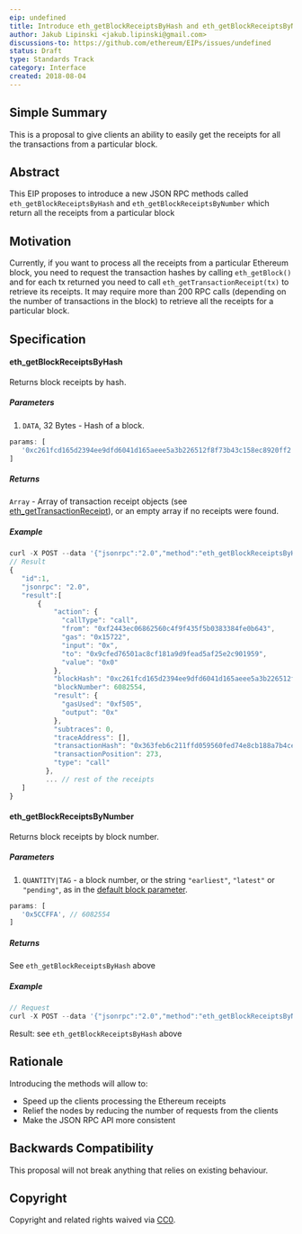 ```yaml
---
eip: undefined
title: Introduce eth_getBlockReceiptsByHash and eth_getBlockReceiptsByNumber JSON RPC methods
author: Jakub Lipinski <jakub.lipinski@gmail.com> 
discussions-to: https://github.com/ethereum/EIPs/issues/undefined
status: Draft
type: Standards Track
category: Interface
created: 2018-08-04
---
```

## Simple Summary
This is a proposal to give clients an ability to easily get the receipts for all the transactions from a particular block. 
## Abstract
This EIP proposes to introduce a new JSON RPC methods called `eth_getBlockReceiptsByHash` and `eth_getBlockReceiptsByNumber` which return all the receipts from a particular block
## Motivation
Currently, if you want to process all the receipts from a particular Ethereum block, you need to request the transaction hashes by calling `eth_getBlock()` and for each tx returned you need to call `eth_getTransactionReceipt(tx)` to retrieve its receipts. It may require more than 200 RPC calls (depending on the number of transactions in the block) to retrieve all the receipts for a particular block.
## Specification

#### eth_getBlockReceiptsByHash

Returns block receipts by hash.

##### Parameters

1. `DATA`, 32 Bytes - Hash of a block.

```js
params: [
   '0xc261fcd165d2394ee9dfd6041d165aeee5a3b226512f8f73b43c158ec8920ff2'
]
```

##### Returns

`Array` - Array of transaction receipt objects (see [eth_getTransactionReceipt](https://github.com/ethereum/wiki/wiki/JSON-RPC#eth_gettransactionreceipt])), or an empty array if no receipts were found.

 ##### Example
 ```js
curl -X POST --data '{"jsonrpc":"2.0","method":"eth_getBlockReceiptsByHash","params":["0xc261fcd165d2394ee9dfd6041d165aeee5a3b226512f8f73b43c158ec8920ff2"],"id":1}'
 // Result
{
	"id":1,
	"jsonrpc": "2.0",
	"result":[
        {
            "action": {
              "callType": "call",
              "from": "0xf2443ec06862560c4f9f435f5b0383384fe0b643",
              "gas": "0x15722",
              "input": "0x",
              "to": "0x9cfed76501ac8cf181a9d9fead5af25e2c901959",
              "value": "0x0"
            },
            "blockHash": "0xc261fcd165d2394ee9dfd6041d165aeee5a3b226512f8f73b43c158ec8920ff2",
            "blockNumber": 6082554,
            "result": {
              "gasUsed": "0xf505",
              "output": "0x"
            },
            "subtraces": 0,
            "traceAddress": [],
            "transactionHash": "0x363feb6c211ffd059560fed74e8cb188a7b4cea52671aae1f2839dc4bf2e5976",
            "transactionPosition": 273,
            "type": "call"
          },
          ... // rest of the receipts
	]
}
```

#### eth_getBlockReceiptsByNumber

Returns block receipts by block number.

##### Parameters

1. `QUANTITY|TAG` - a block number, or the string `"earliest"`, `"latest"` or `"pending"`, as in the [default block parameter](https://github.com/ethereum/wiki/wiki/JSON-RPC#the-default-block-parameter).

```js
params: [
   '0x5CCFFA', // 6082554
]
```

##### Returns

See `eth_getBlockReceiptsByHash` above

##### Example
```js
// Request
curl -X POST --data '{"jsonrpc":"2.0","method":"eth_getBlockReceiptsByNumber","params":["0x5CCFFA"],"id":1}'
```

Result: see `eth_getBlockReceiptsByHash` above

## Rationale

Introducing the methods will allow to:
* Speed up the clients processing the Ethereum receipts
* Relief the nodes by reducing the number of requests from the clients 
* Make the JSON RPC API more consistent

## Backwards Compatibility
This proposal will not break anything that relies on existing behaviour.

## Copyright
Copyright and related rights waived via [CC0](https://creativecommons.org/publicdomain/zero/1.0/).
